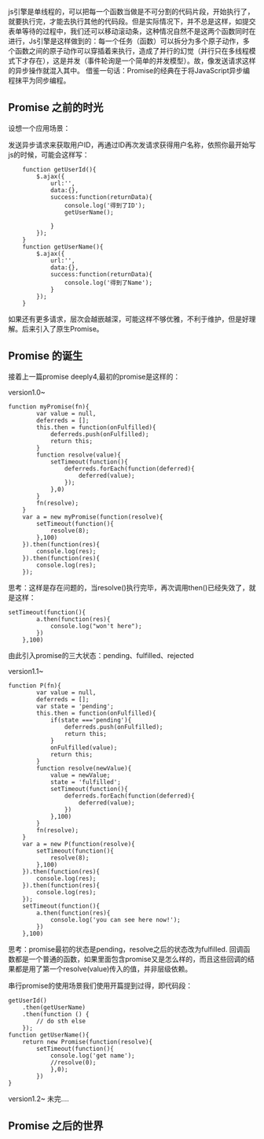 js引擎是单线程的，可以把每一个函数当做是不可分割的代码片段，开始执行了，就要执行完，才能去执行其他的代码段。但是实际情况下，并不总是这样，如提交表单等待的过程中，我们还可以移动滚动条，这种情况自然不是这两个函数同时在进行，Js引擎是这样做到的：每一个任务（函数）可以拆分为多个原子动作，多个函数之间的原子动作可以穿插着来执行，造成了并行的幻觉（并行只在多线程模式下才存在），这是并发（事件轮询是一个简单的并发模型）。故，像发送请求这样的异步操作就混入其中。
借鉴一句话：Promise的经典在于将JavaScript异步编程抹平为同步编程。
## Promise 之前的时光 ##



设想一个应用场景：

发送异步请求来获取用户ID，再通过ID再次发请求获得用户名称，依照你最开始写js的时候，可能会这样写：

		function getUserId(){
			$.ajax({
				url:'',
				data:{},
				success:function(returnData){
					console.log('得到了ID');
					getUserName();
					
				}
			});
		}
		function getUserName(){
			$.ajax({
				url:'',
				data:{},
				success:function(returnData){
					console.log('得到了Name');
				}
			});
		}

如果还有更多请求，层次会越嵌越深，可能这样不够优雅，不利于维护，但是好理解。后来引入了原生Promise。

## Promise 的诞生 ##

接着上一篇promise deeply4,最初的promise是这样的：

version1.0~
		
	function myPromise(fn){
			var value = null,
			deferreds = [];
			this.then = function(onFulfilled){
				deferreds.push(onFulfilled);
				return this;
			}
			function resolve(value){
				setTimeout(function(){
					deferreds.forEach(function(deferred){
						deferred(value);
					});
				},0)
			}
			fn(resolve);
		}
		var a = new myPromise(function(resolve){
			setTimeout(function(){
				resolve(8);
			},100)
		}).then(function(res){
			console.log(res);
		}).then(function(res){
			console.log(res);
		});

思考：这样是存在问题的，当resolve()执行完毕，再次调用then()已经失效了，就是这样：

	setTimeout(function(){
			a.then(function(res){
				console.log("won't here");
			})
		},100)
由此引入promise的三大状态：pending、fulfilled、rejected

version1.1~

	function P(fn){
			var value = null,
			deferreds = [];
			var state = 'pending';
			this.then = function(onFulfilled){
				if(state ==='pending'){
					deferreds.push(onFulfilled);
					return this;
				}
				onFulfilled(value);
				return this;
			}
			function resolve(newValue){
				value = newValue;
				state = 'fulfilled';
				setTimeout(function(){
					deferreds.forEach(function(deferred){
						deferred(value);
					})
				},100)
			}
			fn(resolve);
		}
		var a = new P(function(resolve){
			setTimeout(function(){
				resolve(8);
			},100)
		}).then(function(res){
			console.log(res);
		}).then(function(res){
			console.log(res);
		});
		setTimeout(function(){
			a.then(function(res){
				console.log('you can see here now!');
			})
		},100)

思考：promise最初的状态是pending，resolve之后的状态改为fulfilled.
回调函数都是一个普通的函数，如果里面包含promise又是怎么样的，而且这些回调的结果都是用了第一个resolve(value)传入的值，并非层级依赖。

串行promise的使用场景我们使用开篇提到过得，即代码段：

	getUserId()
	    .then(getUserName)
	    .then(function () {
	        // do sth else
	    });
	function getUserName(){
		return new Promise(function(resolve){
			setTimeout(function(){
				console.log('get name');
				//resolve(0);	
				},0);
			})
	}


version1.2~
未完....

## Promise 之后的世界 ##

